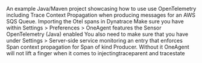 An example Java/Maven project showcasing how to use use OpenTelemetry including Trace Context Propagation when producing messages for an AWS SQS Queue.
Importing the Otel spans in Dynatrace
Make sure you have within Settings > Preferences > OneAgent features the Sensor OpenTelemetry (Java) enabled
You also need to make sure that you have under Settings > Server-side service monitoring an entry that enforces Span context propagation for Span of kind Producer. Without it OneAgent will not lift a finger when it comes to injectingtraceparent and tracestate
